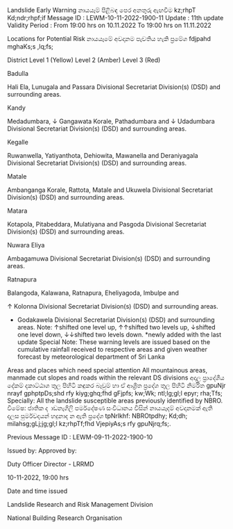 Landslide Early Warning නායයෑම් පිළිබඳ පෙර අනතුරු ඇඟවීම kz;rhpT Kd;ndr;rhpf;if Message ID : LEWM-10-11-2022-1900-11 Update : 11th update Validity Period : From 19:00 hrs on 10.11.2022 To 19:00 hrs on 11.11.2022

Locations for Potential Risk නායයෑමේ අවදානම පැවතිය හැකි ප්‍රමේශ fdjpahd mghaKs;s ,lq;fs;

District Level 1 (Yellow) Level 2 (Amber) Level 3 (Red)

Badulla

Hali Ela, Lunugala and Passara Divisional Secretariat Division(s) (DSD) and surrounding areas.

Kandy

Medadumbara, ↓ Gangawata Korale, Pathadumbara and ↓ Udadumbara Divisional Secretariat Division(s) (DSD) and surrounding areas.

Kegalle

Ruwanwella, Yatiyanthota, Dehiowita, Mawanella and Deraniyagala Divisional Secretariat Division(s) (DSD) and surrounding areas.

Matale

Ambanganga Korale, Rattota, Matale and Ukuwela Divisional Secretariat Division(s) (DSD) and surrounding areas.

Matara

Kotapola, Pitabeddara, Mulatiyana and Pasgoda Divisional Secretariat Division(s) (DSD) and surrounding areas.

Nuwara Eliya

Ambagamuwa Divisional Secretariat Division(s) (DSD) and surrounding areas.

Ratnapura

Balangoda, Kalawana, Ratnapura, Eheliyagoda, Imbulpe and

↑ Kolonna Divisional Secretariat Division(s) (DSD) and surrounding areas.

* Godakawela Divisional Secretariat Division(s) (DSD) and surrounding areas. Note: ↑shifted one level up, ↑↑shifted two levels up, ↓shifted one level down, ↓↓shifted two levels down. *newly added with the last update Special Note: These warning levels are issued based on the cumulative rainfall received to respective areas and given weather forecast by meteorological department of Sri Lanka

Areas and places which need special attention All mountainous areas, manmade cut slopes and roads within the relevant DS divisions අදාල ප්‍රාදේශීය දේකම් දකාට්ඨාශ තුල පිහිටි කඳුකර බෑවුම් හා ඒ ආශ්‍රිත ප්‍රදේශ තුල පිහිටි නිර්මිත gpuNjr nrayf gphptpDs;shd rfy kiyg;ghq;fhd gFjpfs; kw;Wk; ntl;lg;gl;l epyr; rha;Tfs; Specially: All the landslide susceptible areas previously identified by NBRO. විමේෂ: ජාතික ද ාඩනැගිලි පර්මදේෂණ සංවිධානය විසින් නායයෑදම් අවදානමක් ඇති දලස පුර්මවදයන් හදුනාද න ඇති ප්‍රදේශ tpNrlkhf: NBROtpdhy; Kd;dh; milahsg;gLj;jg;gl;l kz;rhpTf;fhd VjepiyAs;s rfy gpuNjrq;fs;.

Previous Message ID : LEWM-09-11-2022-1900-10

Issued by: Approved by:

Duty Officer Director - LRRMD

10-11-2022, 19:00 hrs

Date and time issued

Landslide Research and Risk Management Division

National Building Research Organisation